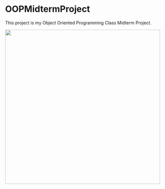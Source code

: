 # OOPMidtermProject
This project is my Object Oriented Programming Class Midterm Project.

<img width="500" src="https://user-images.githubusercontent.com/54535282/110204810-26680200-7e86-11eb-94ad-ce671698bf34.png">
